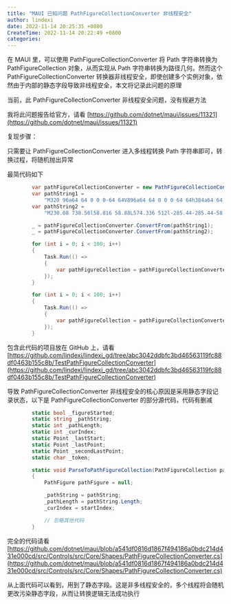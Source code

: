 ```yaml
---
title: "MAUI 已知问题 PathFigureCollectionConverter 非线程安全"
author: lindexi
date: 2022-11-14 20:25:35 +0800
CreateTime: 2022-11-14 20:22:49 +0800
categories: 
---
```


在 MAUI 里，可以使用 PathFigureCollectionConverter 将 Path 字符串转换为 PathFigureCollection 对象，从而实现从 Path 字符串转换为路径几何。然而这个 PathFigureCollectionConverter 转换器非线程安全，即使创建多个实例对象，依然由于内部的静态字段导致非线程安全，本文将记录此问题的原理

<!--more-->


<!-- 发布 -->
<!-- 博客 -->

当前，此 PathFigureCollectionConverter 非线程安全问题，没有规避方法

我将此问题报告给官方，请看 [https://github.com/dotnet/maui/issues/11321](https://github.com/dotnet/maui/issues/11321)

复现步骤：

只需要让 PathFigureCollectionConverter 进入多线程转换 Path 字符串即可，转换过程，将随机抛出异常

最简代码如下

```csharp
        var pathFigureCollectionConverter = new PathFigureCollectionConverter();
        var pathString1 =
            "M320 96a64 64 0 0 0-64 64V896a64 64 0 0 0 64 64h384a64 64 0 0 0 64-64V160a64 64 0 0 0-64-64H320z m384 64V896H320V160h384zM128 256v576h64V256H128zM832 256v576h64V256h-64z";
        var pathString2 =
            "M230.08 738.56l58.816 58.88L574.336 512l-285.44-285.44-58.88 58.88L456.704 512l-226.56 226.56z m487.04 29.44V256h-83.2v512h83.2z";

        _ = pathFigureCollectionConverter.ConvertFrom(pathString1);
        _ = pathFigureCollectionConverter.ConvertFrom(pathString2);

        for (int i = 0; i < 100; i++)
        {
            Task.Run(() =>
            {
                var pathFigureCollection = pathFigureCollectionConverter.ConvertFrom(pathString1);
            });
        }

        for (int i = 0; i < 100; i++)
        {
            Task.Run(() =>
            {
                var pathFigureCollection = pathFigureCollectionConverter.ConvertFrom(pathString2);
            });
        }
```

包含此代码的项目放在 GitHub 上，请看 [https://github.com/lindexi/lindexi_gd/tree/abc3042ddbfc3bd46563119fc88df0463b155c8b/TestPathFigureCollectionConverter](https://github.com/lindexi/lindexi_gd/tree/abc3042ddbfc3bd46563119fc88df0463b155c8b/TestPathFigureCollectionConverter)

导致 PathFigureCollectionConverter 非线程安全的核心原因是采用静态字段记录状态，以下是 PathFigureCollectionConverter 的部分源代码，代码有删减

```csharp
        static bool _figureStarted;
        static string _pathString;
        static int _pathLength;
        static int _curIndex;
        static Point _lastStart;
        static Point _lastPoint;
        static Point _secondLastPoint;
        static char _token;

        static void ParseToPathFigureCollection(PathFigureCollection pathFigureCollection, string pathString, int startIndex)
        {
            PathFigure pathFigure = null;

            _pathString = pathString;
            _pathLength = pathString.Length;
            _curIndex = startIndex;

            // 忽略其他代码
        }
```

完全的代码请看 [https://github.com/dotnet/maui/blob/a541df0816d1867f494186a0bdc214d431e000cd/src/Controls/src/Core/Shapes/PathFigureCollectionConverter.cs](https://github.com/dotnet/maui/blob/a541df0816d1867f494186a0bdc214d431e000cd/src/Controls/src/Core/Shapes/PathFigureCollectionConverter.cs)

从上面代码可以看到，用到了静态字段。这是非多线程安全的，多个线程将会随机更改污染静态字段，从而让转换逻辑无法成功执行

